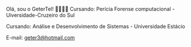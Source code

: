 Olá, sou o GeterTel! 👋🎼🎵🎶
Cursando: Perícia Forense computacional - Uiversidade-Cruzeiro do Sul 

Cursando: Análise e Desenvolvimento de Sistemas - Universidade Estácio

E-mail: geter3@hotmail.com 
